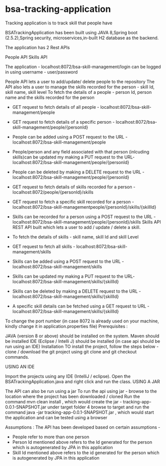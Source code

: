 # bsa-tracking-application
Tracking application is to track skill that people have


BSATrackingApplication has been built using JAVA 8,Spring boot (2.5.2),Spring security, microservices,in-built H2 database as the backend.

The application has 2 Rest APIs

People API
Skills API

The application - localhost:8072/bsa-skill-management/login can be logged in using username - user/password

People API lets a user to add/update/ delete people to the repository The API also lets a user to manage the skills recorded for the person - skill Id, skill name, skill level To fetch the details of a people - person Id, person name and the skills recorded for the person

- GET request  to fetch details of all people - localhost:8072/bsa-skill-management/people
- GET request  to fetch details of a specific person - localhost:8072/bsa-skill-management/people/{personId} 
- People can be added using a POST request to the URL - localhost:8072/bsa-skill-management/people
- People/person and any field associated with that person (inlcuding skills)can be updated my making a PUT request to the URL-  localhost:8072/bsa-skill-management/people/{personId}
- People can be deleted by making a DELETE request to the URL - localhost:8072/bsa-skill-management/people/{personId}
- GET request  to fetch details of skills recorded for a person - localhost:8072/people/{personId}/skills
- GET request to fetch a specific skill recorded for a person - localhost:8072/bsa-skill-managementpeople/{personId}/skills/{skillId}
- Skills can be recorded for a person using a POST request to the URL - localhost:8072/bsa-skill-management/people/{personId}/skills
Skills API REST API built which lets a user to add / update / delete a skill.

- To fetch the details of skills - skill name, skill Id and skill Level 
-  GET request to fetch all skills  - localhost:8072/bsa-skill-management/skills
- Skills can be added using a POST request to the URL - localhost:8072/bsa-skill-management/skills
- Skills can be updated my making a PUT request to the URL- localhost:8072/bsa-skill-management/skills/{skillId}
- Skills can be deleted by making a DELETE request to the URL - localhost:8072/bsa-skill-management/skills/{skillId}
- A specific skill details can be fetched using a GET request to URL - localhost:8072/bsa-skill-management/skills/{skillId}

To change the port number (in case 8072 is already used on your machine, kindly change it in application.properties file)
Prerequisites :

JAVA (version 8 or above) should be installed on the system. Maven should be installed IDE (Eclipse / Intelli J) should be installed (in case api should be run using an IDE) Installation TO install the project, follow the steps below - clone / download the git project using git clone and git checkout commands.

USING AN IDE

Import the projects using any IDE (IntelliJ / eclipse). Open the BSATrackingApplication.java and right click and run the class. USING A JAR

The API can also be run using a jar To run the api using jar - browse to the location where the project has been downloaded / cloned Run the command mvn clean install , which would create the jar - tracking-app-0.0.1-SNAPSHOT.jar under target folder 4 browse to target and run the command java -jar tracking-app-0.0.1-SNAPSHOT.jar , which would start the application and can be tested using a browser

Assumptions : The API has been developed based on certain assumptions -

- People refer to more than one person
- Person Id mentioned above refers to the Id generated for the person which is autogenerated by JPA in this application
- Skill Id mentioned above refers to the id generated for the person which is autogenerated by JPA in this application
